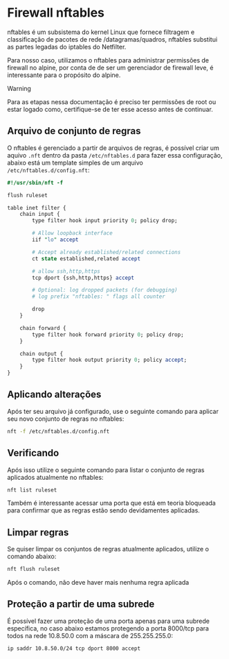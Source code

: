 # Firewall nftables 

nftables é um subsistema do kernel Linux que fornece filtragem e classificação de pacotes de rede /datagramas/quadros, nftables substitui as partes legadas do iptables do Netfilter.

Para nosso caso, utilizamos o nftables para administrar permissões de firewall no alpine, por conta de de ser um gerenciador de firewall leve, é interessante para o propósito do alpine.

> [!WARNING]
> Para as etapas nessa documentação é preciso ter permissões de root ou estar logado como, certifique-se de ter esse acesso antes de continuar.

## Arquivo de conjunto de regras

O nftables é gerenciado a partir de arquivos de regras, é possível criar um aquivo `.nft` dentro da pasta `/etc/nftables.d` para fazer essa configuração, abaixo está um template simples de um arquivo `/etc/nftables.d/config.nft`:

```Perl
#!/usr/sbin/nft -f

flush ruleset

table inet filter {
    chain input {
        type filter hook input priority 0; policy drop;

        # Allow loopback interface
        iif "lo" accept

        # Accept already established/related connections
        ct state established,related accept

        # allow ssh,http,https
        tcp dport {ssh,http,https} accept

        # Optional: log dropped packets (for debugging)
        # log prefix "nftables: " flags all counter

        drop
    }

    chain forward {
        type filter hook forward priority 0; policy drop;
    }

    chain output {
        type filter hook output priority 0; policy accept;
    }
}
```

## Aplicando alterações

Após ter seu arquivo já configurado, use o seguinte comando para aplicar seu novo conjunto de regras no nftables:

```bash
nft -f /etc/nftables.d/config.nft
```

## Verificando

Após isso utilize o seguinte comando para listar o conjunto de regras aplicados atualmente no nftables:

```bash
nft list ruleset
```

Também é interessante acessar uma porta que está em teoria bloqueada para confirmar que as regras estão sendo devidamentes aplicadas.

## Limpar regras

Se quiser limpar os conjuntos de regras atualmente aplicados, utilize o comando abaixo:

```bash
nft flush ruleset
```

Após o comando, não deve haver mais nenhuma regra aplicada

## Proteção a partir de uma subrede

É possível fazer uma proteção de uma porta apenas para uma subrede específica, no caso abaixo estamos protegendo a porta 8000/tcp para todos na rede 10.8.50.0 com a máscara de 255.255.255.0:

```bash
ip saddr 10.8.50.0/24 tcp dport 8000 accept
```
